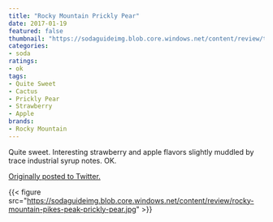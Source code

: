```yaml
---
title: "Rocky Mountain Prickly Pear"
date: 2017-01-19
featured: false
thumbnail: "https://sodaguideimg.blob.core.windows.net/content/review/thumbs/rocky-mountain-pikes-peak-prickly-pear.jpg"
categories:
- soda
ratings:
- ok
tags:
- Quite Sweet
- Cactus
- Prickly Pear
- Strawberry
- Apple
brands:
- Rocky Mountain
---
```


Quite sweet. Interesting strawberry and apple flavors slightly muddled by trace industrial syrup notes. OK.

[Originally posted to Twitter.](https://twitter.com/Cavorter/status/822173600652345347)

{{< figure src="https://sodaguideimg.blob.core.windows.net/content/review/rocky-mountain-pikes-peak-prickly-pear.jpg" >}}
